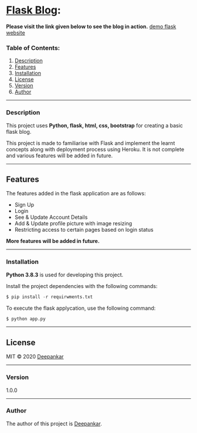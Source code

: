 # <u>Flask Blog</u>:

**Please visit the link given below to see the blog in action.**
[demo flask website](https://deepankar-flask-blog.herokuapp.com/)

### Table of Contents:

1. [Description](#description)
2. [Features](#features)
3. [Installation](#installation)
5. [License](#license)
6. [Version](#version)
7. [Author](#author)

---


### Description
This project uses **Python, flask, html, css, bootstrap** for creating a basic flask blog.

This project is made to familiarise with Flask and implement the learnt concepts along with deployment process using Heroku. It is not complete and various features will be added in future.

---



## Features

The features added in the flask application are as follows:

 - Sign Up
 - Login 
 - See & Update Account Details
 - Add & Update profile picture with image resizing
 - Restricting access to certain pages based on login status
 
**More features will be added in future.**

---



### Installation

**Python 3.8.3** is used for developing this project.

Install the project dependencies with the following commands:

```python
$ pip install -r requirwments.txt
```

To execute the flask applycation, use the following command:

```python
$ python app.py
```

---




## License

MIT © 2020 [Deepankar](https://github.com/Deepankar-98)

---


 
### Version

1.0.0

--- 
 
 
 
### Author

The author of this project is [Deepankar](https://github.com/Deepankar-98/fask-practice-blog).


